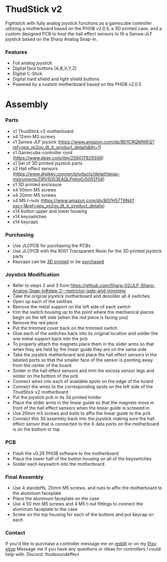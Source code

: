 # ThudStick v2
Fightstick with fully analog joystick functions as a gamecube controller utilizing a motherboard based on the PHOB v2.0.5, a 3D printed case, and a custom designed PCB to host the hall effect sensors to fit a Sanwa-JLF joystick based on the Sharp Analog Snap-In. 
### Features
- Full analog joystick
- Digital face buttons (A,B,X,Y,Z)
- Digital C-Stick
- Digital hard shield and light shield buttons
- Powered by a custom motherboard based on the PHOB v2.0.5
# Assembly
### Parts
- x1 ThudStick v2 motherboard
- x4 12mm M3 screws
- x1 Sanwa JLF joysick (https://www.amazon.com/dp/B01CRQMWEQ?ref=ppx_yo2ov_dt_b_product_details&th=1)
- x1 Gamecube controller cord (https://www.ebay.com/itm/256017929306)
- x1 Set of 3D printed joystick parts
- x2 Hall effect sensors (https://www.digikey.com/en/products/detail/texas-instruments/DRV5053EAQLPphoG/5051704)
- x1 3D printed enclosure
- x4 50mm M5 screws
- x4 20mm M5 screws
- x4 M5 t-nuts (https://www.amazon.com/dp/B07H57TRN4?psc=1&ref=ppx_yo2ov_dt_b_product_details)
- x14 button upper and lower housing
- x14 keyswitches
- x14 keycaps
### Purchasing
- Use JLCPCB for purchasing the PCBs
- Use JLCPCB with the 8001 Transparent Resin for the 3D printed joystick parts
- Keycaps can be [3D printed](https://github.com/rana-sylvatica/circle-keycaps) or be [purchased](https://ko-fi.com/s/02dc1dde96)
### Joystick Modification
- Refer to steps 2 and 3 from https://github.com/Sharp-02/JLF-Sharp-Analog-Snap-In#step-2--restrictor-gate-and-trimming
- Take the original joystick motherboard and desolder all 4 switches
- Open up each of the swithes
- Remove the metal support on the left side of each switch
- trim the switch housing up to the point where the mechanical pieces begin on the left side (when the red piece is facing you)
- Remove the red piece
- Put the trimmed cover back on the trimmed switch
- Glue each of the switches back into its original location and solder the one metal support back into the pcb
- To properly attach the magnets place them in the slider arms so that when they are held by the linear guide they are on the same side
- Take the joystick motherboard and place the hall effect sensors in the labeled ports so that the smaller face of the sensor is pointing away from the center of the board
- Solder in the hall effect sensors and trim the excess sensor legs and solder on the bottom of the pcb
- Connect wires into each of available spots on the edge of the board
- Connect the wires to the corresponding spots on the left side of the ThudStick v2 motherboard
- Put the joystick pcb in its 3d printed holder
- Place the slider arms in the linear guide so that the magnets move in front of the hall effect sensors when the linear guide is screwed in
- Use 20mm m3 screws and bolts to affix the linear guide to the pcb
- Connect this 3d assembly back into the joystick making sure the hall effect sensor that is connected to the X data ports on the motherboard is on the bottom or top
### PCB
- Flash the v0.29 PHOB software to the motherboard
- Place the lower half of the button housing on all of the keyswitches
- Solder each keyswitch into the motherboard
### Final Assembly
- Use 4 standoffs, 20mm M5 screws, and nuts to affix the motherboard to the aluminum faceplate
- Place the aluminum faceplate on the case
- Use 4 50 mm M5 screws and 4 M5 t-nut fittings to connect the aluminum faceplate to the case
- Screw on the top housing for each of the buttons and put keycap on each
### Contact
If you'd like to purchase a controller message me on [reddit](reddit.com/u/ThudS0undEffect) or on my [Etsy shop](https://www.etsy.com/shop/thudgcc)
Message me if you have any questions or ideas for controllers I could help with. 
Discord: thudsoundeffect

  
